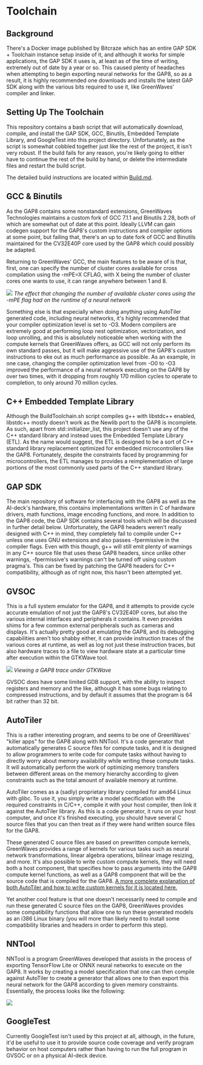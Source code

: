 # Toolchain

## Background

There's a Docker image published by Bitcraze which has an entire GAP SDK + Toolchain instance setup inside of it, and although it works for simple applications, the GAP SDK it uses is, at least as of the time of writing, extremely out of date by a year or so. This caused plenty of headaches when attempting to begin exporting neural networks for the GAP8, so as a result, it is highly recommended one downloads and installs the latest GAP SDK along with the various bits required to use it, like GreenWaves' compiler and linker.

## Setting Up The Toolchain

This repository contains a bash script that will automatically download, compile, and install the GAP SDK, GCC, Binutils, Embedded Template Library, and GoogleTest into this project directory. Unfortunately, as the script is somewhat cobbled together just like the rest of the project, it isn't very robust. If the build fails for any reason, you're likely going to either have to continue the rest of the build by hand, or delete the intermediate files and restart the build script.

The detailed build instructions are located within [Build.md](Build.md).

## GCC & Binutils

As the GAP8 contains some nonstandard extensions, GreenWaves Technologies maintains a custom fork of GCC 7.1.1 and Binutils 2.28, both of which are somewhat out of date at this point. Ideally LLVM can gain codegen support for the GAP8's custom instructions and compiler options at some point, but failing that, there's an up to date fork of GCC and Binutils maintained for the CV32E40P core used by the GAP8 which could possibly be adapted. 

Returning to GreenWaves' GCC, the main features to be aware of is that, first, one can specify the number of cluster cores available for cross compilation using the -mPE=X CFLAG, with X being the number of cluster cores one wants to use, it can range anywhere between 1 and 8. 

![](InlineImages/core_cycles.png)
*The effect that changing the number of available cluster cores using the -mPE flag had on the runtime of a neural network*

Something else is that especially when doing anything using AutoTiler generated code, including neural networks, it's highly recommended that your compiler optimization level is set to -O3. Modern compilers are extremely good at performing loop nest optimization, vectorization, and loop unrolling, and this is absolutely noticeable when working with the compute kernels that GreenWaves offers, as GCC will not only perform its own standard passes, but it will make aggressive use of the GAP8's custom instructions to eke out as much performance as possible. As an example, in one case, changing the compiler optimization level from -O0 to -O3 improved the performance of a neural network executing on the GAP8 by over two times, with it dropping from roughly 170 million cycles to operate to completion, to only around 70 million cycles. 

## C++ Embedded Template Library

Although the BuildToolchain.sh script compiles g++ with libstdc++ enabled, libstdc++ mostly doesn't work as the Newlib port to the GAP8 is incomplete. As such, apart from std::initializer_list, this project doesn't use any of the C++ standard library and instead uses the Embedded Template Library (ETL). As the name would suggest, the ETL is designed to be a sort of C++ standard library replacement optimized for embedded microcontrollers like the GAP8. Fortunately, despite the constraints faced by programming for microcontrollers, the ETL manages to provides a reimplementation of large portions of the most commonly used parts of the C++ standard library.

## GAP SDK

The main repository of software for interfacing with the GAP8 as well as the AI-deck's hardware, this contains implementations written in C of hardware drivers, math functions, image encoding functions, and more. In addition to the GAP8 code, the GAP SDK contains several tools which will be discussed in further detail below. Unfortunately, the GAP8 headers weren't really designed with C++ in mind, they completely fail to compile under C++ unless one uses GNU extensions and also passes -fpermissive in the compiler flags. Even with this though, g++ will still emit plenty of warnings in any C++ source file that uses these GAP8 headers, since unlike other warnings, -fpermissive's warnings can't be turned off using custom pragma's. This can be fixed by patching the GAP8 headers for C++ compatibility, although as of right now, this hasn't been attempted yet.

## GVSOC

This is a full system emulator for the GAP8, and it attempts to provide cycle accurate emulation of not just the GAP8's CV32E40P cores, but also the various internal interfaces and peripherals it contains. It even provides shims for a few common external peripherals such as cameras and displays. It's actually pretty good at emulating the GAP8, and its debugging capabilities aren't too shabby either, it can provide instruction traces of the various cores at runtime, as well as log not just these instruction traces, but also hardware traces to a file to view hardware state at a particular time after execution within the GTKWave tool. 

![](InlineImages/gvsoc_gtkwave.jpg)
*Viewing a GAP8 trace under GTKWave*

GVSOC does have some limited GDB support, with the ability to inspect registers and memory and the like, although it has some bugs relating to compressed instructions, and by default it assumes that the program is 64 bit rather than 32 bit. 

## AutoTiler

This is a rather interesting program, and seems to be one of GreenWaves' "killer apps" for the GAP8 along with NNTool. It's a code generator that automatically generates C source files for compute tasks, and it is designed to allow programmers to write code for compute tasks without having to directly worry about memory availability while writing these compute tasks. It will automatically perform the work of optimizing memory transfers between different areas on the memory hierarchy according to given constraints such as the total amount of available memory at runtime.

AutoTiler comes as a (sadly) proprietary library compiled for amd64 Linux with glibc. To use it, you simply write a model specification with the required constraints in C/C++, compile it with your host compiler, then link it against the AutoTiler library. As this is a code generator, it runs on your host computer, and once it's finished executing, you should have several C source files that you can then treat as if they were hand written source files for the GAP8. 

These generated C source files are based on prewritten compute kernels, GreenWaves provides a range of kernels for various tasks such as neural network transformations, linear algebra operations, bilinear image resizing, and more. It's also possible to write custom compute kernels, they will need both a host component, that specifies how to pass arguments into the GAP8 compute kernel functions, as well as a GAP8 component that will be the source code that is compiled for the GAP8. [A more complete explanation of both AutoTiler and how to write custom kernels for it is located here.](https://greenwaves-technologies.com/manuals/BUILD/AUTOTILER/html/index.html)

Yet another cool feature is that one doesn't necessarily need to compile and run these generated C source files on the GAP8, GreenWaves provides some compatibility functions that allow one to run these generated models as an i386 Linux binary (you will more than likely need to install some compatibility libraries and headers in order to perform this step).

## NNTool

NNTool is a program GreenWaves developed that assists in the process of exporting TensorFlow Lite or ONNX neural networks to execute on the GAP8. It works by creating a model specification that one can then compile against AutoTiler to create a generator that allows one to then export this neural network for the GAP8 according to given memory constraints. Essentially, the process looks like the following:

![](InlineImages/gapflow.png)



## GoogleTest

Currently GoogleTest isn't used by this project at all, although, in the future, it'd be useful to use it to provide source code coverage and verify program behavior on host computers rather than having to run the full program in GVSOC or on a physical AI-deck device.